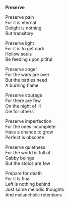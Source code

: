 **Preserve**

Preserve pain\
For it is eternal\
Delight is nothing \
But transitory

Preserve light\
For it is to get dark\
Hollow souls \
Be feeding upon pitiful

Preserve anger\
For the wars are over\
But the battles need \
A burning flame

Preserve courage\
For there are few \
On the night of ill\
Die for others

Preserve imperfection\
For the ones incomplete\
Have a chance to grow\
Perfect is obsolete

Preserve quietness\
For the world is full of \
Gabby beings\
But the stoics are few

Prepare for death\
For it is final\
Left is nothing behind\
Just some melodic thoughts\
And melancholic retentions